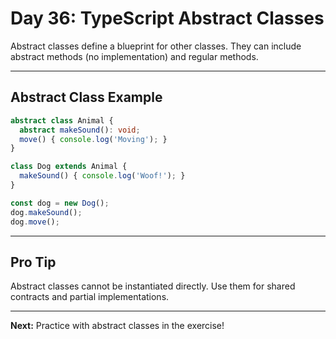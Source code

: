 # Day 36: TypeScript Abstract Classes

Abstract classes define a blueprint for other classes. They can include abstract methods (no implementation) and regular methods.

---

## Abstract Class Example
```ts
abstract class Animal {
  abstract makeSound(): void;
  move() { console.log('Moving'); }
}

class Dog extends Animal {
  makeSound() { console.log('Woof!'); }
}

const dog = new Dog();
dog.makeSound();
dog.move();
```

---

## Pro Tip
Abstract classes cannot be instantiated directly. Use them for shared contracts and partial implementations.

---

**Next:** Practice with abstract classes in the exercise!
